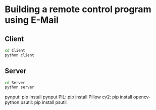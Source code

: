 # Building a remote control program using E-Mail

## Client

```bash
cd Client
python client
```

## Server

```bash
cd Server
python server
```

pynput: pip install pynput
PIL: pip install Pillow
cv2: pip install opencv-python
psutil: pip install psutil
